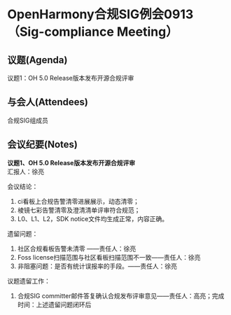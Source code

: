 # OpenHarmony合规SIG例会0913（Sig-compliance Meeting）

## 议题(Agenda)

议题1：OH 5.0 Release版本发布开源合规评审  

## 与会人(Attendees)

合规SIG组成员

## 会议纪要(Notes)

**议题1、OH 5.0 Release版本发布开源合规评审**  
汇报人：徐亮 
 
会议结论：  
1. ci看板上合规告警清零进展展示，动态清零；
2. 棱镜七彩告警清零及澄清清单评审符合规范；
3. L0、L1、L2，SDK notice文件均生成正常，内容正确。  

遗留问题：  
1. 社区合规看板告警未清零 ——责任人：徐亮
2. Foss license扫描范围与社区看板扫描范围不一致——责任人：徐亮
3. 非阻塞问题：是否有统计误报率的手段。——责任人：徐亮 

议题遗留工作：
1. 合规SIG committer邮件答复确认合规发布评审意见——责任人：高亮；完成时间：上述遗留问题闭环后


